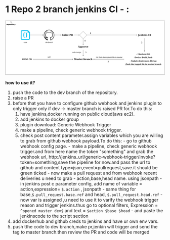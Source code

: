 
# 1 Repo 2 branch jenkins CI - :

  ![Diagram](https://github.com/aakkiiff/Goals-project/blob/dev/diagram.jpg)
  
  **how to use it?**
  

 1. push the code to the dev branch of the repository.
 2. raise a PR
 3. before that you have to configure github webhook and jenkins plugin to only trigger only if dev -> master branch is raised PR for.To do this:
	 1. have jenkins,docker running on public cloud(aws ec2).
	 2. add jenkins to docker group
	 3. plugin download: Generic Webhook Trigger
	 4. make a pipeline, check generic webhook trigger.
	 5. check post content parameter.assign variables which you are willing to grab from github webhook payload.To do this:
			 - go to github webhook config page.
			 - make a pipeline, check generic webhook trigger.and from here name the token "something" and grab the webhook url, http://jenkins_url/generic-webhook-trigger/invoke?token=something,save the pipeline for now.and pass the url to github and content type=json,event=pullrequest,save.it should be green ticked
			 - now make a pull request and from webhook recent deliveries u need to grab 
			 - action,base,head name. using jsonpath
			 -  in jenkins post c parameter config, add name of variable = action,expression= `$.action` , jsonpath
			 -  same thing for base,`$.pull_request.base.ref` and head, `$.pull_request.head.ref`
			 - now var is assigned ,u need to use it to varify the webhook trigger reason and trigger jenkins.thus go to optional filters, Expression = `^opened master dev$` and text = `$action $base $head`
			 - and paste the jenkinscode to the script section
4. add dockerhub and github creds to jenkins and have ur own env vars.
5. push tthe code to dev branch,make pr,jenkin will trigger and send the tag to master branch.then review the PR and code will be merged
	 


